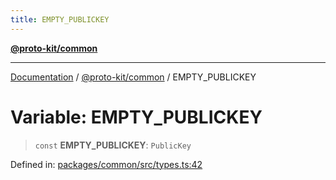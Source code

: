 ```yaml
---
title: EMPTY_PUBLICKEY
---
```


[**@proto-kit/common**](../README.md)

***

[Documentation](../../../README.md) / [@proto-kit/common](../README.md) / EMPTY\_PUBLICKEY

# Variable: EMPTY\_PUBLICKEY

> `const` **EMPTY\_PUBLICKEY**: `PublicKey`

Defined in: [packages/common/src/types.ts:42](https://github.com/proto-kit/framework/blob/28efa802e3737fc3b77339148b307ef7246f3ef1/packages/common/src/types.ts#L42)
